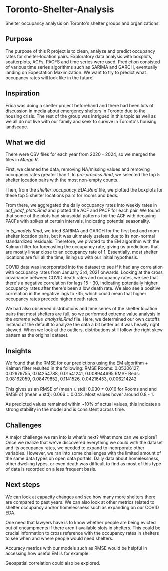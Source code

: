 # Toronto-Shelter-Analysis
Shelter occupancy analysis on Toronto's shelter groups and organizations.

## Purpose

The purpose of this R project is to clean, analyze and predict occupancy rates for shelter-location pairs. Exploratory data analysis with boxplots, scatterplots, ACFs, PACFS and time series were used. Prediction consisted of various time series algorithms such as SARIMA and GARCH, eventually landing on Expectation Maximization. We want to try to predict what occupancy rates will look like in the future!

## Inspiration

Erica was doing a shelter project beforehand and there had been lots of discussion in media about emergency shelters in Toronto due to the housing crisis. The rest of the group was intrigued in this topic as well as we all do not live with our family and seek to survive in Toronto's housing landscape.

## What we did

There were CSV files for each year from 2020 - 2024, so we merged the files in *Merge.R*.

First, we cleaned the data, removing NA/missing values and removing occupancy rates greater than 1.
In *pre-process.Rmd*, we selected the top 5 shelter location pairs with the most non-empty counts.

Then, from the *shelter_occupancy_EDA.Rmd* file, we plotted the boxplots for these top 5 shelter locations pairs for rooms and beds.

From there, we aggregated the daily occupancy rates into weekly rates in *acf_pacf_plots.Rmd* and plotted the ACF and PACF for each pair.
We found that some of the plots had sinusoidal patterns foir the ACF with decaying PACFs with spikes at certain intervals, indicating potential seasonality. 

In *ts_models.Rmd*, we tried SARIMA and GARCH for the first bed and room shelter location pairs, but it was ultimately useless due to its non-normal standardized residuals.
Therefore, we pivoted to the EM algorithm with the Kalman filter for forecasting the occupancy rate, giving us predictions that are mostly linear close to an occupancy rate of 1. Essentially, most shelter locations are full all the time, lining up with our initial hypothesis.

COVID data was incorporated into the dataset to see if it had any correlation with occupancy rates from January 3rd, 2021 onwards. Looking at the cross covariance between COVID death rates and occupancy rates, we see that there's a negative correlation for lags 15 - 30, indicating potentially higher occupancy rates after there's been a low death rate. We also see a positive correlation in the negative lags to -35, which could mean that higher occupancy rates precede higher death rates.

We had also observed distributions and time series of the shelter location pairs that most shelters are full, so we performed extreme value analysis in the *extreme_value_analysis.Rmd* file. Here, we determined our own cutoffs instead of the default to analyze the data a bit better as it was heavily right skewed. When we look at the outliers, distributions still follow the right skew pattern as the original dataset.

## Insights

We found that the RMSE for our predictions using the EM algorithm + Kalman filter resulted in the following:
RMSE Rooms: 0.05306127, 0.02979755, 0.04254788, 0.01541241, 0.008944695
RMSE Beds: 0.08162059, 0.08479852, 0.1141526, 0.04216453, 0.006214242

This gives us an RMSE of (mean ± std): 0.030 ± 0.016 for Rooms and and RMSE of (mean ± std): 0.066 ± 0.042. Most values hover around 0.8 - 1.

As predicted values remained within ~10% of actual values, this indicates a strong stability in the model and is consistent across time.

## Challenges

A major challenge we ran into is what's next? What more can we explore? Once we realize that we've discovered everything we could with the dataset and its occupancy rates, we needed to expand to incorporate other variables. However, we ran into some challenges with the limited amount of the same data types on open data portals. Daily data about homelessness, other dwelling types, or even death was difficult to find as most of this type of data is recorded on a less frequent basis.

## Next steps

We can look at capacity changes and see how many more shelters there are compared to past years. We can also look at other metrics related to shelter occupancy and/or homelessness such as expanding on our COVID EDA. 

One need that lawyers have is to know whether people are being evicted out of encampments if there aren't available slots in shelters. This could be crucial information to cross reference with the occupancy rates in shelters to see when and where people would need shelters.

Accuracy metrics with our models such as RMSE would be helpful in accessing how useful EM is for example.

Geospatial correlation could also be explored.
